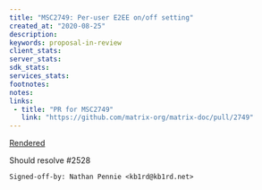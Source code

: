 ```yaml
---
title: "MSC2749: Per-user E2EE on/off setting"
created_at: "2020-08-25"
description:
keywords: proposal-in-review
client_stats:
server_stats:
sdk_stats:
services_stats:
footnotes:
notes:
links:
 - title: "PR for MSC2749"
   link: "https://github.com/matrix-org/matrix-doc/pull/2749"
---
```

[Rendered](https://github.com/KB1RD/matrix-doc/blob/e2ee-on-off/proposals/2749-e2ee-on-off.md)

Should resolve #2528

`Signed-off-by: Nathan Pennie <kb1rd@kb1rd.net>`
